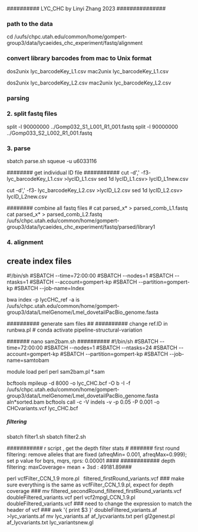 ########## LYC_CHC by Linyi Zhang 2023 ###############
### path to the data ####
cd /uufs/chpc.utah.edu/common/home/gompert-group3/data/lycaeides_chc_experiment/fastq/alignment

### convert library barcodes from mac to Unix format 

dos2unix lyc_barcodeKey_L1.csv
mac2unix lyc_barcodeKey_L1.csv 

dos2unix  lyc_barcodeKey_L2.csv
mac2unix lyc_barcodeKey_L2.csv 

### parsing #####

### 2. split fastq files ####
split -l 90000000 ../Gomp032_S1_L001_R1_001.fastq
split -l 90000000 ../Gomp033_S2_L002_R1_001.fastq

### 3. parse ###
sbatch parse.sh
squeue -u u6033116

######## get individual ID file ###########
cut -d',' -f3- lyc_barcodeKey_L1.csv >lycID_L1.csv
sed 1d lycID_L1.csv> lycID_L1new.csv

cut -d',' -f3- lyc_barcodeKey_L2.csv >lycID_L2.csv
sed 1d lycID_L2.csv> lycID_L2new.csv

######## combine all fastq files #
cat parsed_x* > parsed_comb_L1.fastq
cat parsed_x* > parsed_comb_L2.fastq
/uufs/chpc.utah.edu/common/home/gompert-group3/data/lycaeides_chc_experiment/fastq/parsed/library1

### 4. alignment ###
## create index files ##
#!/bin/sh
#SBATCH --time=72:00:00
#SBATCH --nodes=1
#SBATCH --ntasks=1
#SBATCH --account=gompert-kp
#SBATCH --partition=gompert-kp
#SBATCH --job-name=Index

bwa index -p lycCHC_ref -a is /uufs/chpc.utah.edu/common/home/gompert-group3/data/LmelGenome/Lmel_dovetailPacBio_genome.fasta

########## generate sam files ##
########## change ref.ID in runbwa.pl #
conda activate pipeline-structural-variation

####### nano sam2bam.sh ##########
#!/bin/sh
#SBATCH --time=72:00:00
#SBATCH --nodes=1
#SBATCH --ntasks=24
#SBATCH --account=gompert-kp
#SBATCH --partition=gompert-kp
#SBATCH --job-name=samtobam

module load perl
perl sam2bam.pl *.sam

bcftools mpileup -d 8000 -o lyc_CHC.bcf -O b -I -f /uufs/chpc.utah.edu/common/home/gompert-group3/data/LmelGenome/Lmel_dovetailPacBio_genome.fasta aln*sorted.bam 
bcftools call -c -V indels -v -p 0.05 -P 0.001 -o CHCvariants.vcf lyc_CHC.bcf

##### filtering ######
sbatch filter1.sh
sbatch filter2.sh

########### r script , get the depth filter stats #
####### first round filtering: remove alleles that are fixed (afreqMin= 0.001, afreqMax=0.999); set p value for bqrs, mqrs, rprs: 0.00001 ####
############ depth filtering: maxCoverage= mean + 3sd : 49181.89###

perl vcfFilter_CCN_1.9 more.pl  filtered_firstRound_variants.vcf  ### make sure everything is the same as vcfFilter_CCN_1.9.pl, expect for depth coverage ###
mv filtered_secondRound_filtered_firstRound_variants.vcf doubleFiltered_variants.vcf
perl vcf2mpgl_CCN_1.9.pl doubleFiltered_variants.vcf  ### need to change the expression to match the header of vcf ###
awk '{ print $3 }' doubleFiltered_variants.af >lyc_variants.af
mv lyc_variants.af af_lycvariants.txt
perl gl2genest.pl af_lycvariants.txt lyc_variantsnew.gl



